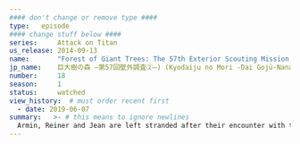 ```yaml
---
#### don't change or remove type ####
type:   episode
#### change stuff below ####
series:     Attack on Titan
us_release: 2014-09-13 
name:       "Forest of Giant Trees: The 57th Exterior Scouting Mission, Part 2"
jp_name:    巨大樹の森 ―第57回壁外調査②―) (Kyodaiju no Mori -Dai Gojū-Nana Kai Hekigai Chōsa (2)-)
number:     18
season:     1
status:     watched
view_history:  # must order recent first
  - date: 2019-06-07 
summary:   >- # this means to ignore newlines
  Armin, Reiner and Jean are left stranded after their encounter with the Female Titan. They are left with only one horse, but they are soon saved by Christa who arrives with extra horses. They wait for the order to withdraw, but to their surprise, they discover that the operation is continuing albeit heading in a different direction. Meanwhile, news reaches the center group about the annihilation of their right flank by the Female Titan as she continues to wreak havoc within the formation. The whole formation soon reaches the Forest of Giant Trees with only the center row entering, while the rest defend the forest from Titans. Eren realizes something is wrong when his squad has no idea what Erwin's orders are and what Levi is doing. As the Female Titan chases at their heels, the squad desperately await Levi's command to attack, but Levi instead tells his squad to cover their ears as he fires his flare gun.
---
```


